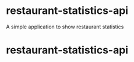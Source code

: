 # restaurant-statistics-api
A simple application to show restaurant statistics
# restaurant-statistics-api
